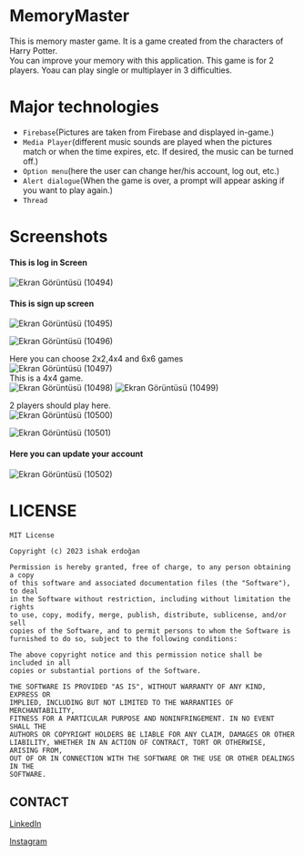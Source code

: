 # MemoryMaster

This is memory master game. It is a game created from the characters of Harry Potter.<br> 
You can improve your memory with this application. This game is for 2 players. Yoau can play single or multiplayer in 3 difficulties.


# Major technologies

- `Firebase`(Pictures are taken from Firebase and displayed in-game.)
- `Media Player`(different music sounds are played when the pictures match or when the time expires, etc. If desired, the music can be turned off.)
- `Option menu`(here the user can change her/his account, log out, etc.)
- `Alert dialogue`(When the game is over, a prompt will appear asking if you want to play again.)
- `Thread`

# Screenshots

#### This is log in Screen<br>
![Ekran Görüntüsü (10494)](https://user-images.githubusercontent.com/91196350/220881809-f844acf8-122e-47a3-84ec-998432108d57.png)<br>
 
 #### This is sign up screen<br>
![Ekran Görüntüsü (10495)](https://user-images.githubusercontent.com/91196350/220881810-a5017b85-e951-4674-9e7b-8b5c627cc3f4.png)


![Ekran Görüntüsü (10496)](https://user-images.githubusercontent.com/91196350/220881812-c81eceb7-fcfe-486e-a572-17d4c7baa107.png)<br>

Here you can choose 2x2,4x4 and 6x6 games<br>
![Ekran Görüntüsü (10497)](https://user-images.githubusercontent.com/91196350/220881813-2b493efb-7e1b-4c1d-b4c6-c4941298e63b.png)<br>
This is a 4x4 game.<br>
![Ekran Görüntüsü (10498)](https://user-images.githubusercontent.com/91196350/220881816-787e564d-0f06-4295-aa0a-430f01c2bfe1.png)
![Ekran Görüntüsü (10499)](https://user-images.githubusercontent.com/91196350/220881823-3c3eb571-452d-4c72-ad15-e8d51282f933.png)<br>

2 players should play here.<br>
![Ekran Görüntüsü (10500)](https://user-images.githubusercontent.com/91196350/220881828-bc71592a-a45d-4bef-8f55-57f4fa595131.png)

![Ekran Görüntüsü (10501)](https://user-images.githubusercontent.com/91196350/220881806-0ba584d3-610c-4c39-9f07-11626ae888a9.png)

#### Here you can update your account
![Ekran Görüntüsü (10502)](https://user-images.githubusercontent.com/91196350/220881807-b55a4dcc-680b-4357-86bc-af4115f03c4c.png)






# LICENSE

```
MIT License

Copyright (c) 2023 ishak erdoğan

Permission is hereby granted, free of charge, to any person obtaining a copy
of this software and associated documentation files (the "Software"), to deal
in the Software without restriction, including without limitation the rights
to use, copy, modify, merge, publish, distribute, sublicense, and/or sell
copies of the Software, and to permit persons to whom the Software is
furnished to do so, subject to the following conditions:

The above copyright notice and this permission notice shall be included in all
copies or substantial portions of the Software.

THE SOFTWARE IS PROVIDED "AS IS", WITHOUT WARRANTY OF ANY KIND, EXPRESS OR
IMPLIED, INCLUDING BUT NOT LIMITED TO THE WARRANTIES OF MERCHANTABILITY,
FITNESS FOR A PARTICULAR PURPOSE AND NONINFRINGEMENT. IN NO EVENT SHALL THE
AUTHORS OR COPYRIGHT HOLDERS BE LIABLE FOR ANY CLAIM, DAMAGES OR OTHER
LIABILITY, WHETHER IN AN ACTION OF CONTRACT, TORT OR OTHERWISE, ARISING FROM,
OUT OF OR IN CONNECTION WITH THE SOFTWARE OR THE USE OR OTHER DEALINGS IN THE
SOFTWARE.
```




## CONTACT
[LinkedIn](https://www.linkedin.com/in/ishak-erdo%C4%9Fan-332b77233/)

[Instagram](https://www.instagram.com/ishakerdogan728/)
